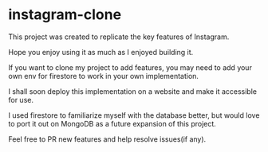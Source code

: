 # instagram-clone
This project was created to replicate the key features of Instagram. 

Hope you enjoy using it as much as I enjoyed building it.

If you want to clone my project to add features, you may need to add your own env for firestore to work in your own implementation.

I shall soon deploy this implementation on a website and make it accessible for use. 

I used firestore to familiarize myself with the database better, but would love to port it out on MongoDB as a future expansion of this project.

Feel free to PR new features and help resolve issues(if any).


